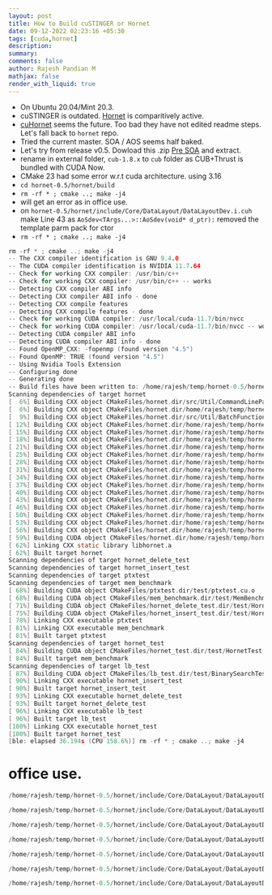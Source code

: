 ```yaml
---
layout: post
title: How to Build cuSTINGER or Hornet
date: 09-12-2022 02:23:16 +05:30
tags: [cuda,hornet]
description:
summary:
comments: false
author: Rajesh Pandian M
mathjax: false
render_with_liquid: true
---
```


- On Ubuntu 20.04/Mint 20.3.
- cuSTINGER is outdated. [Hornet](https://github.com/hornet-gt/hornet/) is comparitively active.
- [cuHornet](https://github.com/rapidsai/cuhornet) seems the future. Too bad they have not edited readme steps. Let's fall back to `hornet` repo.
- Tried the current master. SOA / AOS seems half baked.
- Let's try from release v0.5. Dowload this .zip [Pre SOA](https://github.com/hornet-gt/hornet/archive/refs/tags/0.5.zip) and extract.
- rename in external folder, `cub-1.8.x` to `cub` folder as CUB+Thrust is bundled with CUDA Now.
- CMake 23 had some error w.r.t cuda architecture. using 3.16
- `cd hornet-0.5/hornet/build`
- `rm -rf * ; cmake ..; make -j4`
- will get an error as in office use.
- on `hornet-0.5/hornet/include/Core/DataLayout/DataLayoutDev.i.cuh`  make Line 43 as `AoSdev<TArgs...>::AoSdev(void* d_ptr):`
removed the template parm pack for ctor
- `rm -rf * ; cmake ..; make -j4`

```c
rm -rf * ; cmake ..; make -j4
-- The CXX compiler identification is GNU 9.4.0
-- The CUDA compiler identification is NVIDIA 11.7.64
-- Check for working CXX compiler: /usr/bin/c++
-- Check for working CXX compiler: /usr/bin/c++ -- works
-- Detecting CXX compiler ABI info
-- Detecting CXX compiler ABI info - done
-- Detecting CXX compile features
-- Detecting CXX compile features - done
-- Check for working CUDA compiler: /usr/local/cuda-11.7/bin/nvcc
-- Check for working CUDA compiler: /usr/local/cuda-11.7/bin/nvcc -- works
-- Detecting CUDA compiler ABI info
-- Detecting CUDA compiler ABI info - done
-- Found OpenMP_CXX: -fopenmp (found version "4.5") 
-- Found OpenMP: TRUE (found version "4.5")  
-- Using Nvidia Tools Extension
-- Configuring done
-- Generating done
-- Build files have been written to: /home/rajesh/temp/hornet-0.5/hornet/build
Scanning dependencies of target hornet
[  6%] Building CXX object CMakeFiles/hornet.dir/src/Util/CommandLineParam.cpp.o
[  6%] Building CXX object CMakeFiles/hornet.dir/home/rajesh/temp/hornet-0.5/xlib/src/Device/Util/CudaUtil.cpp.o
[  9%] Building CXX object CMakeFiles/hornet.dir/src/Util/BatchFunctions.cpp.o
[ 12%] Building CXX object CMakeFiles/hornet.dir/home/rajesh/temp/hornet-0.5/xlib/src/Device/Util/DeviceProperties.cpp.o
[ 15%] Building CXX object CMakeFiles/hornet.dir/home/rajesh/temp/hornet-0.5/xlib/src/Device/Util/SafeCudaAPI.cpp.o
[ 18%] Building CXX object CMakeFiles/hornet.dir/home/rajesh/temp/hornet-0.5/xlib/src/Graph/BFS.cpp.o
[ 21%] Building CXX object CMakeFiles/hornet.dir/home/rajesh/temp/hornet-0.5/xlib/src/Graph/BellmanFord.cpp.o
[ 25%] Building CXX object CMakeFiles/hornet.dir/home/rajesh/temp/hornet-0.5/xlib/src/Graph/Brim.cpp.o
[ 28%] Building CXX object CMakeFiles/hornet.dir/home/rajesh/temp/hornet-0.5/xlib/src/Graph/Dijkstra.cpp.o
[ 31%] Building CXX object CMakeFiles/hornet.dir/home/rajesh/temp/hornet-0.5/xlib/src/Graph/GraphBase.cpp.o
[ 34%] Building CXX object CMakeFiles/hornet.dir/home/rajesh/temp/hornet-0.5/xlib/src/Graph/GraphStd.cpp.o
[ 37%] Building CXX object CMakeFiles/hornet.dir/home/rajesh/temp/hornet-0.5/xlib/src/Graph/GraphStdRead.cpp.o
[ 40%] Building CXX object CMakeFiles/hornet.dir/home/rajesh/temp/hornet-0.5/xlib/src/Graph/GraphWeight.cpp.o
[ 43%] Building CXX object CMakeFiles/hornet.dir/home/rajesh/temp/hornet-0.5/xlib/src/Graph/GraphWeightRead.cpp.o
[ 46%] Building CXX object CMakeFiles/hornet.dir/home/rajesh/temp/hornet-0.5/xlib/src/Graph/SCC.cpp.o
[ 50%] Building CXX object CMakeFiles/hornet.dir/home/rajesh/temp/hornet-0.5/xlib/src/Graph/WCC.cpp.o
[ 53%] Building CXX object CMakeFiles/hornet.dir/home/rajesh/temp/hornet-0.5/xlib/src/Host/FileUtil.cpp.o
[ 56%] Building CXX object CMakeFiles/hornet.dir/home/rajesh/temp/hornet-0.5/xlib/src/Host/PrintExt.cpp.o
[ 59%] Building CUDA object CMakeFiles/hornet.dir/home/rajesh/temp/hornet-0.5/xlib/src/Device/Primitives/CubWrapper.cu.o
[ 62%] Linking CXX static library libhornet.a
[ 62%] Built target hornet
Scanning dependencies of target hornet_delete_test
Scanning dependencies of target hornet_insert_test
Scanning dependencies of target ptxtest
Scanning dependencies of target mem_benchmark
[ 68%] Building CUDA object CMakeFiles/ptxtest.dir/test/ptxtest.cu.o
[ 68%] Building CUDA object CMakeFiles/mem_benchmark.dir/test/MemBenchmark.cu.o
[ 71%] Building CUDA object CMakeFiles/hornet_delete_test.dir/test/HornetDeleteTest.cu.o
[ 75%] Building CUDA object CMakeFiles/hornet_insert_test.dir/test/HornetInsertTest.cu.o
[ 78%] Linking CXX executable ptxtest
[ 81%] Linking CXX executable mem_benchmark
[ 81%] Built target ptxtest
Scanning dependencies of target hornet_test
[ 84%] Building CUDA object CMakeFiles/hornet_test.dir/test/HornetTest.cu.o
[ 84%] Built target mem_benchmark
Scanning dependencies of target lb_test
[ 87%] Building CUDA object CMakeFiles/lb_test.dir/test/BinarySearchTest.cu.o
[ 90%] Linking CXX executable hornet_insert_test
[ 90%] Built target hornet_insert_test
[ 93%] Linking CXX executable hornet_delete_test
[ 93%] Built target hornet_delete_test
[ 96%] Linking CXX executable lb_test
[ 96%] Built target lb_test
[100%] Linking CXX executable hornet_test
[100%] Built target hornet_test
[ble: elapsed 36.194s (CPU 158.6%)] rm -rf * ; cmake ..; make -j4
```

# office use.


```c
/home/rajesh/temp/hornet-0.5/hornet/include/Core/DataLayout/DataLayoutDev.i.cuh(43): error: name followed by "::" must be a class or namespace name

/home/rajesh/temp/hornet-0.5/hornet/include/Core/DataLayout/DataLayoutDev.i.cuh(43): error: argument list for class template "hornets_nest::AoSdev" is missing

/home/rajesh/temp/hornet-0.5/hornet/include/Core/DataLayout/DataLayoutDev.i.cuh(43): error: expected a ";"

/home/rajesh/temp/hornet-0.5/hornet/include/Core/DataLayout/DataLayoutDev.i.cuh(115): warning #12-D: parsing restarts here after previous syntax error

/home/rajesh/temp/hornet-0.5/hornet/include/Core/DataLayout/DataLayoutDev.i.cuh(43): error: name followed by "::" must be a class or namespace name

/home/rajesh/temp/hornet-0.5/hornet/include/Core/DataLayout/DataLayoutDev.i.cuh(43): error: argument list for class template "hornets_nest::AoSdev" is missing

/home/rajesh/temp/hornet-0.5/hornet/include/Core/DataLayout/DataLayoutDev.i.cuh(43): error: expected a ";"


```
